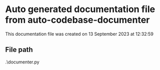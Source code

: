 # Auto generated documentation file from auto-codebase-documenter

This documentation file was created on 13 September 2023 at 12:32:59

## File path

.\documenter.py


